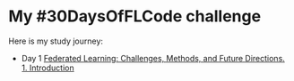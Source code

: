# My #30DaysOfFLCode challenge

Here is my study journey:
- Day 1 [Federated Learning: Challenges, Methods, and Future Directions. 1. Introduction](day1/day1.md)
